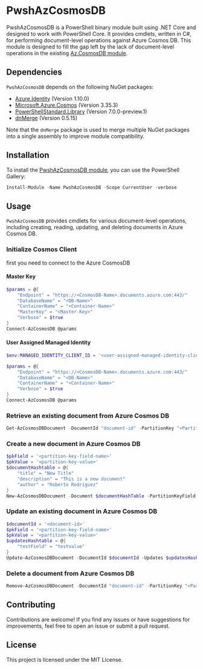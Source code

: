 # PwshAzCosmosDB

PwshAzCosmosDB is a PowerShell binary module built using .NET Core and designed to work with PowerShell Core. It provides cmdlets, written in C#, for performing document-level operations against Azure Cosmos DB. This module is designed to fill the gap left by the lack of document-level operations in the existing [Az.CosmosDB module](https://learn.microsoft.com/en-us/powershell/module/az.cosmosdb/?view=azps-10.2.0).

## Dependencies

`PwshAzCosmosDB` depends on the following NuGet packages:

- [Azure.Identity](https://www.nuget.org/packages/Microsoft.Azure.Cosmos/) (Version 1.10.0)
- [Microsoft.Azure.Cosmos](https://www.nuget.org/packages/Microsoft.Azure.Cosmos/) (Version 3.35.3)
- [PowerShellStandard.Library](https://www.nuget.org/packages/PowerShellStandard.Library/) (Version 7.0.0-preview.1)
- [dnMerge](https://www.nuget.org/packages/dnMerge/) (Version 0.5.15)

Note that the `dnMerge` package is used to merge multiple NuGet packages into a single assembly to improve module compatibility.

## Installation

To install the [PwshAzCosmosDB module](https://www.powershellgallery.com/packages/PwshAzCosmosDB), you can use the PowerShell Gallery:

```powershell
Install-Module -Name PwshAzCosmosDB -Scope CurrentUser -verbose
```

## Usage

`PwshAzCosmosDB` provides cmdlets for various document-level operations, including creating, reading, updating, and deleting documents in Azure Cosmos DB.

### Initialize Cosmos Client

first you need to connect to the Azure CosmosDB

#### Master Key

```powershell
$params = @{
    "Endpoint" = "https://<CosmosDB-Name>.documents.azure.com:443/"
    "DatabaseName" = "<DB-Name>"
    "ContainerName" = "<Container-Name>"
    "MasterKey" = "<Master-Key>"
    "Verbose" = $true
}
Connect-AzCosmosDB @params
```

#### User Assigned Managed Identity

```powershell
$env:MANAGED_IDENTITY_CLIENT_ID = '<user-assigned-managed-identity-client-id'

$params = @{
    "Endpoint" = "https://<CosmosDB-Name>.documents.azure.com:443/"
    "DatabaseName" = "<DB-Name>"
    "ContainerName" = "<Container-Name>"
    "Verbose" = $true
}
Connect-AzCosmosDB @params
```

### Retrieve an existing document from Azure Cosmos DB

```powershell
Get-AzCosmosDBDocument -DocumentId "document-id" -PartitionKey "<PartitionKeyValue>" -verbose
```

### Create a new document in Azure Cosmos DB

```powershell
$pkField = '<partition-key-field-name>'
$pkValue = '<partition-key-value>'
$documentHashtable = @{
    "title" = "New Title"
    "description" = "This is a new document"
    "author" = "Roberto Rodriguez"
}
New-AzCosmosDBDocument -Document $documentHashTable -PartitionKeyField $pkField -PartitionKeyValue $pkValue -verbose
```

### Update an existing document in Azure Cosmos DB

```powershell
$documentId = '<document-id>'
$pkField = '<partition-key-field-name>'
$pkValue = '<partition-key-value>'
$updatesHashtable = @{
    "testField" = "testvalue"
}
Update-AzCosmosDBDocument -DocumentId $documentId -Updates $updatesHashtable -PartitionKeyField $pkField -PartitionKeyValue $pkValue -verbose
```

### Delete a document from Azure Cosmos DB

```powershell
Remove-AzCosmosDBDocument -DocumentId "document-id" -PartitionKey "<PartitionKeyValue>" -verbose
```

## Contributing

Contributions are welcome! If you find any issues or have suggestions for improvements, feel free to open an issue or submit a pull request.

## License

This project is licensed under the MIT License.